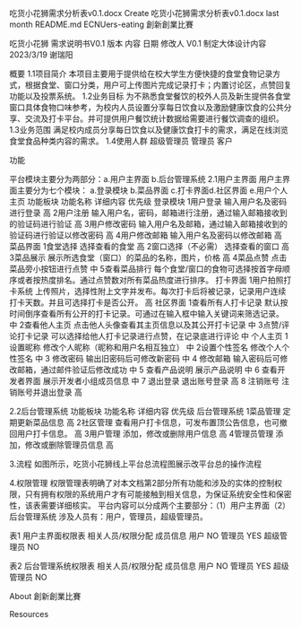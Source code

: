 
吃货小花狮需求分析表v0.1.docx
Create 吃货小花狮需求分析表v0.1.docx
last month
README.md
ECNUers-eating
創新創業比賽

吃货小花狮 需求说明书V0.1 版本 内容 日期 修改人 V0.1 制定大体设计内容 2023/3/19 谢瑞阳

概要 1.1项目简介 本项目主要用于提供给在校大学生方便快捷的食堂食物记录方式，根据食堂、窗口分类，用户可上传图片完成记录打卡；内置讨论区，点赞回复功能以及投票系统。 1.2业务目标 为不熟悉食堂餐饮的校外人员及新生提供各食堂窗口具体食物口味参考，为校内人员设置分享每日饮食以及激励健康饮食的公共分享、交流及打卡平台。并可提供用户餐饮统计数据给需要进行餐饮调查的组织。 1.3业务范围 满足校内成员分享每日饮食以及健康饮食打卡的需求，满足在线浏览食堂食品种类内容的需求。 1.4使用人群 超级管理员 管理员 客户

功能

平台模块主要分为两部分：a.用户主界面 b.后台管理系统 2.1用户主界面 用户主界面主要分为七个模块： a.登录模块 b.菜品界面 c.打卡界面d.社区界面 e.用户个人主页 功能板块 功能名称 详细内容 优先级 登录模块 1用户登录 输入用户名及密码进行登录 高 2用户注册 输入用户名，密码，邮箱进行注册，通过输入邮箱接收到的验证码进行验证 高 3用户修改密码 输入用户名及邮箱，通过输入邮箱接收到的验证码进行验证以修改密码 高 4用户修改邮箱 输入用户名及密码以修改邮箱 高 菜品界面 1食堂选择 选择查看的食堂 高 2窗口选择（不必需） 选择查看的窗口 高 3菜品展示 展示所选食堂（窗口）的菜品的名称，图片，价格 高 4菜品点赞 点击菜品旁小按钮进行点赞 中 5查看菜品排行 每个食堂/窗口的食物可选择按首字母顺序或者按热度排名。通过点赞数对所有菜品热度进行排序。 打卡界面 1用户拍照打卡系统 上传照片，选择性附上文字并发布。每次打卡后将被记录，记录用户连续打卡天数。并且可选择打卡是否公开。 高 社区界面 1查看所有人打卡记录 默认按时间倒序查看所有公开的打卡记录。可通过在输入框中输入关键词来筛选记录。 中 2查看他人主页 点击他人头像查看其主页信息以及其公开打卡记录 中 3点赞/评论打卡记录 可以选择给他人打卡记录进行点赞，在记录底进行评论 中 个人主页 1设置昵称 修改个人昵称（昵称和用户名相互独立） 中 2设置个性签名 修改个人个性签名 中 3 修改密码 输出旧密码后可修改新密码 中 4 修改邮箱 输入密码后可修改邮箱，通过邮件验证后修改成功 中 5 查看产品说明 展示产品说明 中 6 查看开发者界面 展示开发者小组成员信息 中 7 退出登录 退出账号登录 高 8 注销账号 注销账号并退出登录 高

2.2后台管理系统 功能板块 功能名称 详细内容 优先级 后台管理系统 1菜品管理 定期更新菜品信息 高 2社区管理 查看用户打卡信息，可发布置顶公告信息，也可撤回用户打卡信息。 高 3用户管理 添加，修改或删除用户信息 高 4管理员管理 添加，修改或删除管理员信息 高

3.流程 如图所示，吃货小花狮线上平台总流程图展示改平台总的操作流程

4.权限管理 权限管理表明确了对本文档第2部分所有功能和涉及的实体的控制权限，只有拥有权限的系统用户才有可能接触到相关信息，为保证系统安全性和保密性，该表需要详细核实。 平台内容可以分成两个主要部分：（1）用户主界面（2）后台管理系统 涉及人员有：用户，管理员，超级管理员。

表1 用户主界面权限表 相关人员/权限分配 成员信息 用户 NO 管理员 YES 超级管理员 NO

表2 后台管理系统权限表 相关人员/权限分配 成员信息 用户 NO 管理员 YES 超级管理员 NO

About
創新創業比賽

Resources
